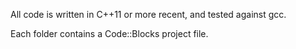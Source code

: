 All code is written in C++11 or more recent, and tested against gcc. 

Each folder contains a Code::Blocks project file.
